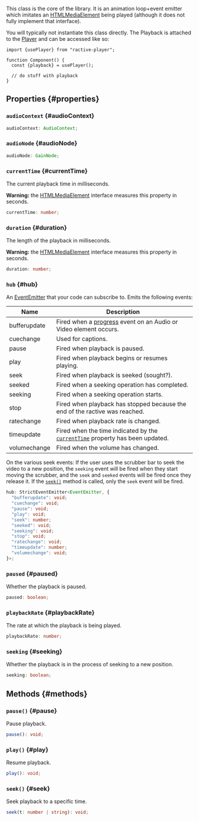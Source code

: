This class is the core of the library. It is an animation loop+event emitter which imitates an [HTMLMediaElement](https://developer.mozilla.org/en-US/docs/Web/API/HTMLMediaElement) being played (although it does not fully implement that interface).

You will typically not instantiate this class directly. The Playback is attached to the [Player](/docs/reference/Player#playback) and can be accessed like so:

```tsx
import {usePlayer} from "ractive-player";

function Component() {
  const {playback} = usePlayer();

  // do stuff with playback
}
```

## Properties {#properties}

### `audioContext` {#audioContext}
```typescript
audioContext: AudioContext;
```
### `audioNode` {#audioNode}
```typescript
audioNode: GainNode;
```

### `currentTime` {#currentTime}
The current playback time in milliseconds.

**Warning:** the [HTMLMediaElement](https://developer.mozilla.org/en-US/docs/Web/API/HTMLMediaElement/) interface measures this property in seconds.

```typescript
currentTime: number;
```

### `duration` {#duration}


The length of the playback in milliseconds.

**Warning:** the [HTMLMediaElement](https://developer.mozilla.org/en-US/docs/Web/API/HTMLMediaElement/) interface measures this property in seconds.

```typescript
duration: number;
```

### `hub` {#hub}

An [EventEmitter](https://nodejs.org/api/events.html#events_class_eventemitter) that your code can subscribe to. Emits the following events:

| Name           | Description |
| -------------- | ----------- |
| bufferupdate | Fired when a [progress](https://developer.mozilla.org/en-US/docs/Web/API/HTMLMediaElement/progress_event) event on an Audio or Video element occurs. |
| cuechange | Used for captions. |
| pause | Fired when playback is paused. |
| play | Fired when playback begins or resumes playing. |
| seek | Fired when playback is seeked (sought?). |
| seeked | Fired when a seeking operation has completed. |
| seeking | Fired when a seeking operation starts. |
| stop | Fired when playback has stopped because the end of the ractive was reached. |
| ratechange | Fired when playback rate is changed. |
| timeupdate | Fired when the time indicated by the [`currentTime`](#currenttime) property has been updated. |
| volumechange | Fired when the volume has changed. |

On the various seek events: If the user uses the scrubber bar to seek the video to a new position, the `seeking` event will be fired when they start moving the scrubber, and the `seek` and `seeked` events will be fired once they release it. If the [`seek()`](#seek) method is called, only the `seek` event will be fired.

```typescript
hub: StrictEventEmitter<EventEmitter, {
  "bufferupdate": void;
  "cuechange": void;
  "pause": void;
  "play": void;
  "seek": number;
  "seeked": void;
  "seeking": void;
  "stop": void;
  "ratechange": void;
  "timeupdate": number;
  "volumechange": void;
}>;
``` 

### `paused` {#paused}

Whether the playback is paused.

```typescript
paused: boolean;
```
### `playbackRate` {#playbackRate}

The rate at which the playback is being played.

```typescript
playbackRate: number;
```

### `seeking` {#seeking}

Whether the playback is in the process of seeking to a new position.

```typescript
seeking: boolean;
```

## Methods {#methods}

### `pause()` {#pause}

Pause playback.

```typescript
pause(): void;
```

### `play()` {#play}

Resume playback.

```typescript
play(): void;
```

### `seek()` {#seek}

Seek playback to a specific time.

```typescript
seek(t: number | string): void;
```
